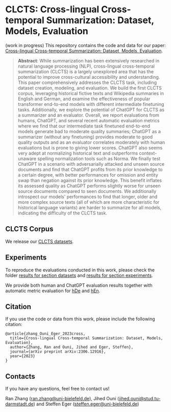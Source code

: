# CLCTS:  Cross-lingual Cross-temporal Summarization: Dataset, Models, Evaluation
(work in progress)
This repository contains the code and data for our paper: [Cross-lingual Cross-temporal Summarization:
Dataset, Models, Evaluation](https://arxiv.org/abs/2306.12916).

> **Abstract**: 
> While summarization has been extensively researched in natural language processing (NLP), cross-lingual cross-temporal summarization (CLCTS) is a largely unexplored area that has the potential to improve cross-cultural accessibility and understanding. This paper comprehensively addresses the CLCTS task, including dataset creation, modeling, and evaluation. We build the first CLCTS corpus, leveraging historical fictive texts and Wikipedia summaries in English and German, and examine the effectiveness of popular transformer end-to-end models with different intermediate finetuning tasks. Additionally, we explore the potential of ChatGPT for CLCTS as a summarizer and an evaluator. Overall, we report evaluations from humans, ChatGPT, and several recent automatic evaluation metrics where we find that our intermediate task finetuned end-to-end models generate bad to moderate quality summaries; ChatGPT as a summarizer (without any finetuning) provides moderate to good quality outputs and as an evaluator correlates moderately with human evaluations but is prone to giving lower scores. ChatGPT also seems very adept at normalizing historical text and outperforms context-unaware spelling normalization tools such as Norma. We finally test ChatGPT in a scenario with adversarially attacked and unseen source documents and find that ChatGPT profits from its prior knowledge to a certain degree, with better performances for omission and entity swap than negation against its prior knowledge. This benefit inflates its assessed quality as ChatGPT performs slightly worse for unseen source documents compared to seen documents. We additionally introspect our models' performances to find that longer, older and more complex source texts (all of which are more characteristic for historical language variants) are harder to summarize for all models, indicating the difficulty of the CLCTS task.

## CLCTS Corpus

We release our [CLCTS datasets](dataset/CLCTS_corpus). 

## Experiments
To reproduce the evaluations conducted in this work, please check the folder [results for section datasets](results/section_datasets) and [results for section experiments](results/section_experiments).

We provide both human and ChatGPT evaluation results together with automatic metric evaluation for [hDe](results/section_experiments/hDe) and [hEn](results/section_experiments/hEn). 

## Citation
If you use the code or data from this work, please include the following citation:
```
@article{zhang_Ouni_Eger_2023cross,
  title={Cross-lingual Cross-temporal Summarization: Dataset, Models, Evaluation},
  author={Zhang, Ran and Ouni, Jihed and Eger, Steffen},
  journal={arXiv preprint arXiv:2306.12916},
  year={2023}
}
```

## Contacts
If you have any questions, feel free to contact us!

Ran Zhang ([ran.zhang@uni-bielefeld.de](mailto:ran.zhang@uni-bielefeld.de)), Jihed Ouni ([jihed.ouni@stud.tu-darmstadt.de](mailto:jihed.ouni@stud.tu-darmstadt.de)) and Steffen Eger ([steffen.eger@uni-bielefeld.de](mailto:steffen.eger@uni-bielefeld.de))

